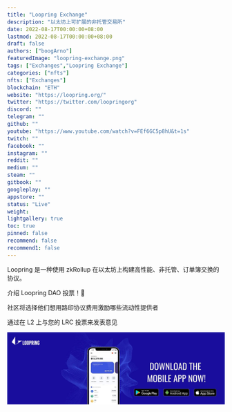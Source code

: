 ```yaml
---
title: "Loopring Exchange"
description: "以太坊上可扩展的非托管交易所"
date: 2022-08-17T00:00:00+08:00
lastmod: 2022-08-17T00:00:00+08:00
draft: false
authors: ["boogArno"]
featuredImage: "loopring-exchange.png"
tags: ["Exchanges","Loopring Exchange"]
categories: ["nfts"]
nfts: ["Exchanges"]
blockchain: "ETH"
website: "https://loopring.org/"
twitter: "https://twitter.com/loopringorg"
discord: ""
telegram: ""
github: ""
youtube: "https://www.youtube.com/watch?v=FEf6GC5p8hU&t=1s"
twitch: ""
facebook: ""
instagram: ""
reddit: ""
medium: ""
steam: ""
gitbook: ""
googleplay: ""
appstore: ""
status: "Live"
weight: 
lightgallery: true
toc: true
pinned: false
recommend: false
recommend1: false
---
```

Loopring 是一种使用 zkRollup 在以太坊上构建高性能、非托管、订单簿交换的协议。

介绍 Loopring DAO 投票！💙

社区将选择他们想用路印协议费用激励哪些流动性提供者

通过在 L2 上与您的 LRC 投票来发表意见

![1500x500](1500x500.jpg)